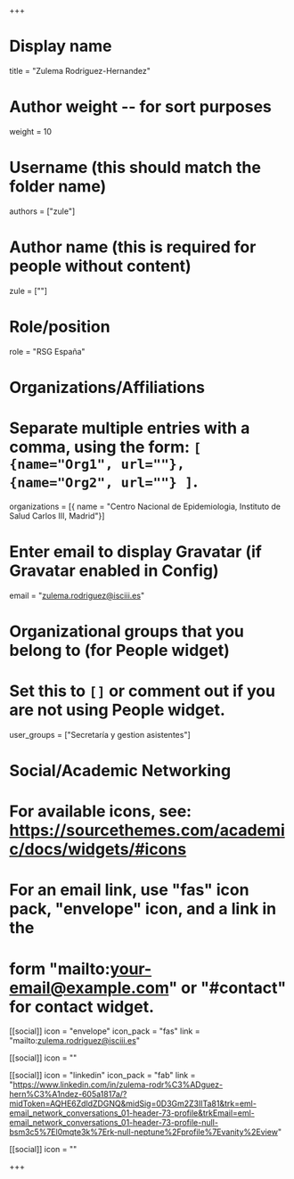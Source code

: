 +++

# Display name
title = "Zulema Rodriguez-Hernandez"

# Author weight -- for sort purposes
weight = 10

# Username (this should match the folder name)
authors = ["zule"]

# Author name (this is required for people without content)
zule = [""]

# Role/position
role = "RSG España"

# Organizations/Affiliations
#  Separate multiple entries with a comma, using the form: `[ {name="Org1", url=""}, {name="Org2", url=""} ]`.
organizations = [{ name = "Centro Nacional de Epidemiologia, Instituto de Salud Carlos III, Madrid"}]

# Enter email to display Gravatar (if Gravatar enabled in Config)
email = "zulema.rodriguez@isciii.es"

# Organizational groups that you belong to (for People widget)
# Set this to `[]` or comment out if you are not using People widget.
user_groups = ["Secretaría y gestion asistentes"]

# Social/Academic Networking
# For available icons, see: https://sourcethemes.com/academic/docs/widgets/#icons
# For an email link, use "fas" icon pack, "envelope" icon, and a link in the
# form "mailto:your-email@example.com" or "#contact" for contact widget.
[[social]] icon = "envelope" icon_pack = "fas" link = "mailto:zulema.rodriguez@isciii.es"

[[social]] icon = ""

[[social]] icon = "linkedin" icon_pack = "fab" link = "https://www.linkedin.com/in/zulema-rodr%C3%ADguez-hern%C3%A1ndez-605a1817a/?midToken=AQHE6ZdldZDGNQ&midSig=0D3Gm2Z3IlTa81&trk=eml-email_network_conversations_01-header-73-profile&trkEmail=eml-email_network_conversations_01-header-73-profile-null-bsm3c5%7El0mqte3k%7Erk-null-neptune%2Fprofile%7Evanity%2Eview"

[[social]] icon = ""

+++
